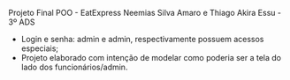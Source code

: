 Projeto Final POO - EatExpress 
Neemias Silva Amaro e Thiago Akira Essu - 3º ADS

- Login e senha: admin e admin, respectivamente possuem acessos especiais;
- Projeto elaborado com intenção de modelar como poderia ser a tela do lado dos funcionários/admin.
